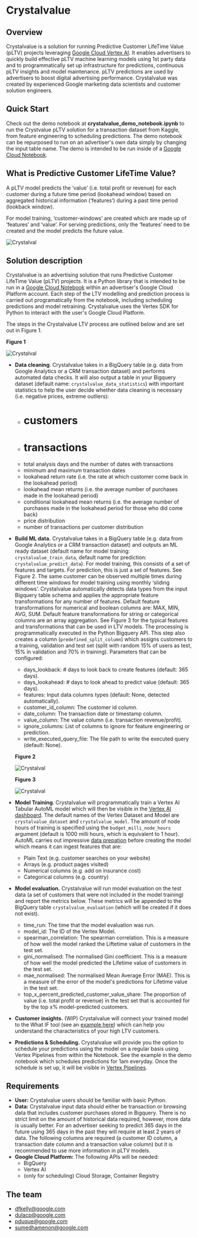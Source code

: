 # Crystalvalue

## Overview

Crystalvalue is a solution for running Predictive Customer LifeTime Value (pLTV) projects leveraging [Google Cloud Vertex AI](https://cloud.google.com/vertex-ai). It enables advertisers to quickly build effective pLTV machine learning models using 1st party data and to programmatically set up infrastructure for predictions, continuous pLTV insights and model maintenance. pLTV predictions are used by advertisers to boost digital advertising performance. Crystalvalue was created by experienced Google marketing data scientists and customer solution engineers.


## Quick Start

Check out the demo notebook at **crystalvalue_demo_notebook.ipynb** to run the Crystvalue pLTV solution for a transaction dataset from Kaggle, from feature engineering to scheduling predictions. The demo notebook can be repurposed to run on an advertiser's own data simply by changing the input table name. The demo is intended to be run inside of a [Google Cloud Notebook](https://cloud.google.com/vertex-ai/docs/general/notebooks).

## What is Predictive Customer LifeTime Value?

A pLTV model predicts the ‘value’ (i.e. total profit or revenue) for each customer during a future time period (lookahead window) based on aggregated historical information (‘features’) during a past time period (lookback window).

For model training, ‘customer-windows’ are created which are made up of ‘features’ and ‘value’. For serving predictions, only the ‘features’ need to be created and the model predicts the future value.

  ![Crystalval](https://screenshot.googleplex.com/BR7QoBzQnv8CRL5.png)



## Solution description

Crystalvalue is an advertising solution that runs Predictive Customer LifeTime Value (pLTV) projects. It is a Python library that is intended to be run in a [Google Cloud Notebook](https://cloud.google.com/vertex-ai/docs/general/notebooks) within an advertiser's Google Cloud Platform account. Each step of the LTV modelling and prediction process is carried out programatically from the notebook, including scheduling predictions and model retraining. Crystalvalue uses the Vertex SDK for Python to interact with the user's Google Cloud Platform.

The steps in the Crystalvalue LTV process are outlined below and are set out in Figure 1.

**Figure 1**

  ![Crystalval](https://screenshot.googleplex.com/4xGe5uQ4z7jQMEZ.png)

* **Data cleaning**. Crystalvalue takes in a BigQuery table (e.g. data from Google Analytics or a CRM transaction dataset) and performs automated data checks. It will also output a table in your Bigquery dataset (default name: `crystalvalue_data_statistics`) with important statistics to help the user decide whether data cleaning is necessary (i.e. negative prices, extreme outliers):
  * # customers
  * # transactions
  * total analysis days and the number of dates with transactions
  * minimum and maximum transaction dates
  * lookahead return rate (i.e. the rate at which customer come back in the lookahead period)
  * lookahead mean returns (i.e. the average number of purchases made in the lookahead period)
  * conditional lookahead mean returns (i.e. the average number of purchases made in the lookahead period for those who did come back)
  * price distribution
  * number of transactions per customer distribution

* **Build ML data.** Crystalvalue takes in a BigQuery table (e.g. data from Google Analytics or a CRM transaction dataset) and outputs an ML ready dataset (default name for model training: `crystalvalue_train_data`, default name for prediction: `crystalvalue_predict_data`). For model training, this consists of a set of features and targets. For prediction, this is just a set of features. See Figure 2. The same customer can be observed multiple times during different time windows for model training using monthly ‘sliding windows’. Crystalvalue automatically detects data types from the input Bigquery table schema and applies the appropriate feature transformations for any number of features. Default feature transformations for numerical and boolean columns are: MAX, MIN, AVG, SUM. Default feature transformations for string or categorical columns are an array aggregation. See Figure 3 for the typical features and transformations that can be used in LTV models. The processing is programmatically executed in the Python Bigquery API. This step also creates a column (`predefined_split_column`) which assigns customers to a training, validation and test set (split with random 15% of users as test, 15% in validation and 70% in training). Parameters that can be configured:
  *  days_lookback: # days to look back to create features (default: 365 days).
  *  days_lookahead: # days to look ahead to predict value (default: 365 days).
  *  features: Input data columns types (default: None, detected automatically).
  *  customer_id_column: The customer id column.
  *  date_column: The transaction date or timestamp column.
  *  value_column: The value column (i.e. transaction revenue/profit).
  *  ignore_columns: List of columns to ignore for feature engineering or prediction.
  *  write_executed_query_file: The file path to write the executed query (default: None).

  **Figure 2**

  ![Crystalval](https://screenshot.googleplex.com/645o76szJkYPVZg.png)


  **Figure 3**

  ![Crystalval](https://screenshot.googleplex.com/64VJyTq9WiU6Fpp.png)

* **Model Training**. Crystalvalue will programmatically train a Vertex AI Tabular AutoML model which will then be visible in the [Vertex AI dashboard](https://console.cloud.google.com/vertex-ai). The default names of the Vertex Dataset and Model are `crystalvalue_dataset` and `crystalvalue_model`. The amount of node hours of training is specified using the `budget_milli_node_hours` argument (default is 1000 milli hours, which is equivalent to 1 hour). AutoML carries out impressive [data prepation](https://cloud.google.com/automl-tables/docs/data-best-practices#tables-does) before creating the model which means it can ingest features that are:
  * Plain Text (e.g. customer searches on your website)
  * Arrays (e.g. product pages visited)
  * Numerical columns (e.g. add on insurance cost)
  * Categorical columns (e.g. country)



* **Model evaluation.** Crystalvalue will run model evaluation on the test data (a set of customers that were not included in the model training) and report the metrics below. These metrics will be appended to the BigQuery table `crystalvalue_evaluation` (which will be created if it does not exist).
  * time_run: The time that the model evaluation was run.
  * model_id: The ID of the Vertex Model.
  * spearman_correlation: The spearman correlation. This is a measure of how well the model ranked the Liftetime value of customers in the test set.
  * gini_normalised: The normalised Gini coefficient. This is a measure of how well the model predicted the Lifetime value of customers in the test set.
  * mae_normalised: The normalised Mean Average Error (MAE). This is a measure of the error of the model's predictions for Lifetime value in the test set.
  * top_x_percent_predicted_customer_value_share: The proportion of value (i.e. total profit or revenue) in the test set that is accounted for by the top x% model-predicted customers.

* **Customer insights.** (WIP) Crystalvalue will connect your trained model to the What IF tool (see an [example here](https://pair-code.github.io/what-if-tool/demos/age.html)) which can help you understand the characteristics of your high LTV customers.

* **Predictions & Scheduling.** Crystalvalue will provide you the option to schedule your predictions using the model on a regular basis using Vertex Pipelines from within the Notebook. See the example in the demo notebook which schedules predictions for 1am everyday. Once the schedule is set up, it will be visible in [Vertex Pipelines](https://cloud.google.com/vertex-ai/docs/pipelines/introduction).


## Requirements

* **User:** Crystalvalue users should be familiar with basic Python.
* **Data:** Crystalvalue input data should either be transaction or browsing data that includes customer purchases stored in Bigquery. There is no strict limit on the amount of historical data required, however, more data is usually better. For an advertiser seeking to predict 365 days in the future using 365 days in the past they will require at least 2 years of data. The following columns are required (a customer ID column, a transaction date column and a transaction value column) but it is recommended to use more information in pLTV models.
* **Google Cloud Platform:** The following APIs will be needed:
  * BigQuery
  * Vertex AI
  * (only for scheduling) Cloud Storage, Container Registry

## The team

*  dfkelly@google.com
*  dulacp@google.com
*  pduque@google.com
*  sumedhamenon@google.com


